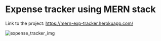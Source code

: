 # Expense tracker using MERN stack

Link to the project: https://mern-exp-tracker.herokuapp.com/

![expense_tracker_img](https://github.com/rajakrishna/MERN-Expense-Tracker/tree/master/files/expense_tracker.png)

